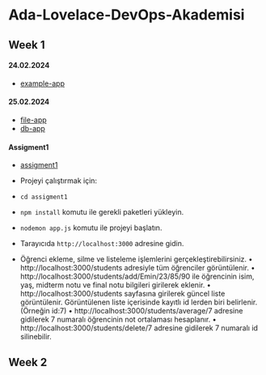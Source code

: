 # Ada-Lovelace-DevOps-Akademisi

## Week 1
#### 24.02.2024
- [example-app](example-app)

#### 25.02.2024
- [file-app](file-app)
- [db-app](db-app)

#### Assigment1
- [assigment1](assigment1)

- Projeyi çalıştırmak için:
- `cd assigment1`
- `npm install` komutu ile gerekli paketleri yükleyin.
- `nodemon app.js` komutu ile projeyi başlatın.
- Tarayıcıda `http://localhost:3000` adresine gidin.
- Öğrenci ekleme, silme ve listeleme işlemlerini gerçekleştirebilirsiniz.
    •	http://localhost:3000/students adresiyle tüm öğrenciler görüntülenir.
    •	http://localhost:3000/students/add/Emin/23/85/90 ile öğrencinin isim, yaş, midterm notu ve final notu bilgileri girilerek eklenir.
    •	http://localhost:3000/students sayfasına girilerek güncel liste görüntülenir. Görüntülenen liste içerisinde kayıtlı id lerden biri belirlenir. (Örneğin id:7)
    •	http://localhost:3000/students/average/7 adresine gidilerek 7 numaralı öğrencinin not ortalaması hesaplanır.
    •	http://localhost:3000/students/delete/7 adresine gidilerek 7 numaralı id silinebilir.

## Week 2
#### 